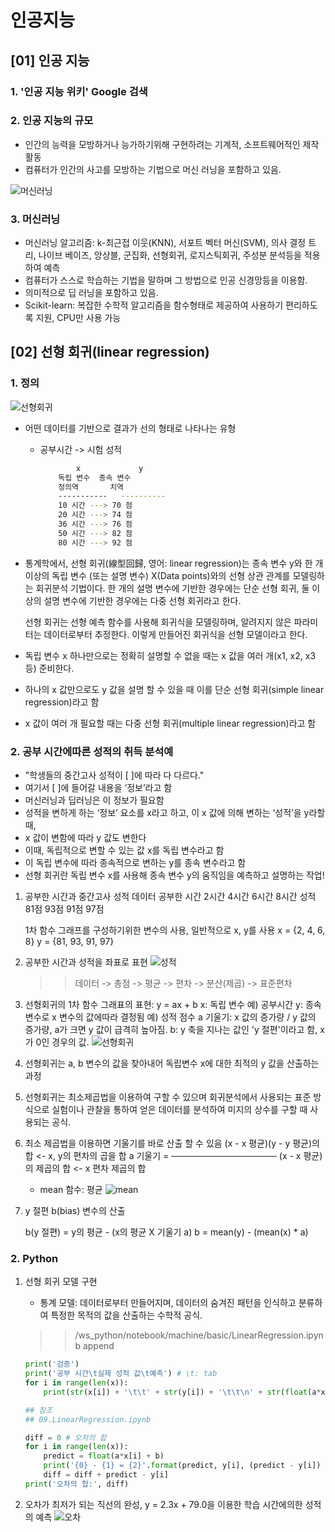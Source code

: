 # 인공지능

## [01] 인공 지능

### 1. '인공 지능 위키' Google 검색

### 2. 인공 지능의 규모

- 인간의 능력을 모방하거나 능가하기위해 구현하려는 기계적, 소프트웨어적인 제작 활동
- 컴퓨터가 인간의 사고를 모방하는 기법으로 머신 러닝을 포함하고 있음.

![머신러닝](./images/01.jpg)

### 3. 머신러닝

- 머신러닝 알고리즘: k-최근접 이웃(KNN), 서포트 벡터 머신(SVM), 의사 결정 트리, 나이브 베이즈, 앙상블, 군집화, 선형회귀,  로지스틱회귀, 주성분 분석등을 적용하여 예측
- 컴퓨터가 스스로 학습하는 기법을 말하며 그 방법으로 인공 신경망등을 이용함.
- 의미적으로 딥 러닝을 포함하고 있음.
- Scikit-learn: 복잡한 수학적 알고리즘을 함수형태로 제공하여 사용하기 편리하도록 지원, CPU만 사용 가능

## [02] 선형 회귀(linear regression)

### 1. 정의

![선형회귀](./images/04.png)

- 어떤 데이터를 기반으로 결과가 선의 형태로 나타나는 유형
  - 공부시간 -> 시험 성적

    ```bash
            x             y
        독립 변수  종속 변수
        정의역       치역
        -----------   ----------
        10 시간 ---> 70 점
        20 시간 ---> 74 점
        36 시간 ---> 76 점
        50 시간 ---> 82 점
        80 시간 ---> 92 점
    ```

- 통계학에서, 선형 회귀(線型回歸, 영어: linear regression)는 종속 변수 y와
  한 개 이상의 독립 변수 (또는 설명 변수) X(Data points)와의 선형 상관 관계를 모델링하는 회귀분석 기법이다.
  한 개의 설명 변수에 기반한 경우에는 단순 선형 회귀, 둘 이상의 설명 변수에 기반한 경우에는
  다중 선형 회귀라고 한다.

  선형 회귀는 선형 예측 함수를 사용해 회귀식을 모델링하며, 알려지지 않은 파라미터는 데이터로부터 추정한다.
  이렇게 만들어진 회귀식을 선형 모델이라고 한다.
- 독립 변수 x 하나만으로는 정확히 설명할 수 없을 때는 x 값을 여러 개(x1, x2, x3 등) 준비한다.
- 하나의 x 값만으로도 y 값을 설명 할 수 있을 때 이를 단순 선형 회귀(simple linear regression)라고 함
- x 값이 여러 개 필요할 때는 다중 선형 회귀(multiple linear regression)라고 함

### 2. 공부 시간에따른 성적의 취득 분석예

- "학생들의 중간고사 성적이 [        ]에 따라 다 다르다."
- 여기서 [     ]에 들어갈 내용을 ‘정보’라고 함
- 머신러닝과 딥러닝은 이 정보가 필요함
- 성적을 변하게 하는 ‘정보’ 요소를 x라고 하고, 이 x 값에 의해 변하는 ‘성적’을  y라할때,
- x 값이 변함에 따라 y 값도 변한다
- 이때, 독립적으로 변할 수 있는 값  x를 독립 변수라고 함
- 이 독립 변수에 따라 종속적으로 변하는 y를 종속 변수라고 함
- 선형 회귀란 독립 변수 x를 사용해 종속 변수 y의 움직임을 예측하고 설명하는 작업!
  
1) 공부한 시간과 중간고사 성적 데이터
    공부한 시간   2시간   4시간   6시간   8시간
    성적             81점    93점    91점    97점

    1차 함수 그래프를 구성하기위한 변수의 사용, 일반적으로 x, y를 사용
     x = {2, 4, 6, 8}
     y = {81, 93, 91, 97}
  
2) 공부한 시간과 성적을 좌표로 표현
    ![성적](./images/20.jpg)
    >> 데이터 -> 총점 -> 평균 -> 편차 -> 분산(제곱) -> 표준편차

3) 선형회귀의 1차 함수 그래표의 표현: y = ax + b
    x: 독립 변수 예) 공부시간
    y: 종속 변수로 x 변수의 값에따라 결정됨 예) 성적 점수
    a 기울기: x 값의 증가량 / y 값의 증가량, a가 크면 y 값이 급격히 높아짐.
    b: y 축을 지나는 값인 'y 절편'이라고 함, x가 0인 경우의 값.
![선형회귀](./images/21.jpg)

4) 선형회귀는 a, b 변수의 값을 찾아내어 독립변수 x에 대한 최적의 y 값을 산출하는 과정

5) 선형회귀는 최소제곱법을 이용하여 구할 수 있으며 회귀분석에서 사용되는 표준 방식으로 실험이나
    관찰을 통하여 얻은 데이터를 분석하여 미지의 상수를 구할 때 사용되는 공식.

6) 최소 제곱법을 이용하면 기울기를 바로 산출 할 수 있음
                    (x - x 평균)(y - y 평균)의 합   <- x, y의 편차의 곱을 합
    a 기울기 = ─────────────────
                      (x - x 평균)의 제곱의 합      <- x 편차 제곱의 합

   - mean 함수: 평균
![mean](./images/22.jpg)

7) y 절편 b(bias) 변수의 산출
  
   b(y 절편) = y의 평균 - (x의 평균 X 기울기 a)
   b = mean(y) - (mean(x) * a)

### 2. Python

1) 선형 회귀 모델 구현
   - 통계 모델: 데이터로부터 만들어지며, 데이터의 숨겨진 패턴을 인식하고 분류하여 특정한 목적의 값을 산출하는 수학적 공식.
    >> /ws_python/notebook/machine/basic/LinearRegression.ipynb append

    ```python
    print('검증')
    print('공부 시간\t실제 성적 값\t예측') # \t: tab
    for i in range(len(x)):
        print(str(x[i]) + '\t\t' + str(y[i]) + '\t\t\n' + str(float(a*x[i] + b)))
    ```

    ```python
    ## 참조
    ## 09.LinearRegression.ipynb
    ```

    ```python
    diff = 0 # 오차의 합
    for i in range(len(x)):
        predict = float(a*x[i] + b)
        print('{0} - {1} = {2}'.format(predict, y[i], (predict - y[i]) ))
        diff = diff + predict - y[i]
    print('오차의 합:', diff)
    ```

2) 오차가 최저가 되는 직선의 완성, y = 2.3x + 79.0을 이용한 학습 시간에의한 성적의 예측
![오차](./images/23.jpg)
